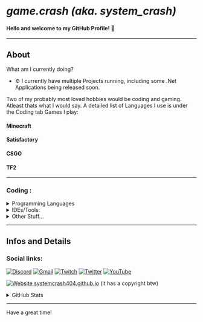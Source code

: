# ***game.crash (aka. system_crash)***
#### Hello and welcome to my GitHub Profile! 👋
---
## About 

What am I currently doing?
- ⚙ I currently have multiple Projects running, including some .Net Applications being released soon.


Two of my probably most loved hobbies would be coding and gaming. Atleast thats what I would say.
A detailed list of Languages I use is under the Coding tab
Games I play:

#### Minecraft

#### Satisfactory

#### CSGO

#### TF2


---
###  Coding :

<details>
<summary>Programming Languages</summary>

![C#](https://img.shields.io/badge/c%23-%23239120.svg?style=for-the-badge&logo=c-sharp&logoColor=white)
![HTML5](https://img.shields.io/badge/html5-%23E34F26.svg?style=for-the-badge&logo=html5&logoColor=white)
![CSS3](https://img.shields.io/badge/css3-%231572B6.svg?style=for-the-badge&logo=css3&logoColor=white)
![JavaScript](https://img.shields.io/badge/javascript-%23323330.svg?style=for-the-badge&logo=javascript&logoColor=%23F7DF1E)

![Python](https://img.shields.io/badge/python-3670A0?style=for-the-badge&logo=python&logoColor=ffdd54)
![Lua](https://img.shields.io/badge/lua-%232C2D72.svg?style=for-the-badge&logo=lua&logoColor=white)
![C++](https://img.shields.io/badge/c++-%2300599C.svg?style=for-the-badge&logo=c%2B%2B&logoColor=white)
</details>
<details>
<summary>IDEs/Tools:</summary>

![Visual Studio](https://img.shields.io/badge/Visual%20Studio-5C2D91.svg?style=for-the-badge&logo=visual-studio&logoColor=white)
![VSCode](https://img.shields.io/badge/Visual%20Studio%20Code-0078d7.svg?style=for-the-badge&logo=visual-studio-code&logoColor=white)

(Inserts Arduino Ide here)


![Eclipse](https://img.shields.io/badge/Eclipse-FE7A16.svg?style=for-the-badge&logo=Eclipse&logoColor=white)

![Git](https://img.shields.io/badge/git-%23F05033.svg?style=for-the-badge&logo=git&logoColor=white)
![GitHub](https://img.shields.io/badge/github-%23121011.svg?style=for-the-badge&logo=github&logoColor=white) ofc

[![.NET](https://img.shields.io/badge/--512BD4?logo=.net&logoColor=ffffff)](https://dotnet.microsoft.com/)


</details>
<details>
<summary>Other Stuff...</summary>
... To fill out this Page :)

![Windows 11](https://img.shields.io/badge/Windows%2011-%230079d5.svg?style=for-the-badge&logo=Windows%2011&logoColor=white)

![Google Drive](https://img.shields.io/badge/Google%20Drive-4285F4?style=for-the-badge&logo=googledrive&logoColor=white)
</details>

--- 

## Infos and Details

### Social links:

[![Discord](https://img.shields.io/badge/Discord-%235865F2.svg?style=for-the-badge&logo=discord&logoColor=white)](https://discord.com/users/727862418155372614)
[![Gmail](https://img.shields.io/badge/Gmail-D14836?style=for-the-badge&logo=gmail&logoColor=white)](mailto://game.crash534@gmail.com)
[![Twitch](https://img.shields.io/badge/Twitch-%239146FF.svg?style=for-the-badge&logo=Twitch&logoColor=white)](https://www.twitch.tv/game_crash444)
[![Twitter](https://img.shields.io/badge/Twitter-%231DA1F2.svg?style=for-the-badge&logo=Twitter&logoColor=white)](https://twitter.com/gamecrash12)
[![YouTube](https://img.shields.io/badge/YouTube-%23FF0000.svg?style=for-the-badge&logo=YouTube&logoColor=white)](https://www.youtube.com/@game.crash404)

[![Website systemcrash404.github.io](https://img.shields.io/website-up-down-green-red/https/systemcrash404.github.io.svg)](https://systemcrash404.github.io/)
(it has a copyright btw)

<details>
<summary>GitHub Stats</summary>

[![game.crash's github stats](https://github-readme-stats.vercel.app/api?username=systemcrash404&theme=synthwave#gh-dark-mode-only)](https://github.com/anuraghazra/github-readme-stats)

[![game.crash's most used languages](https://github-readme-stats.vercel.app/api/top-langs/?username=systemcrash404&theme=blue-green)](https://github.com/anuraghazra/github-readme-stats)

[![game.crash's github streak](https://github-readme-streak-stats.herokuapp.com/?user=systemcrash404&theme=blue-green)](https://github.com/DenverCoder1/github-readme-streak-stats)
</details>

---

Have a great time!
